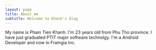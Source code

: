 ```yaml
---
layout: page
title: About me
subtitle: Welcome to Khanh's blog
---
```


My name is Pham Tien Khanh. I'm 23 years old from Phu Tho province. I have just graduated PTIT major software technolgy. 
I'm a Android Developer and now in Framgia Inc.
